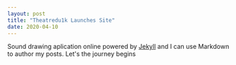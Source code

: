 ```yaml
---
layout: post
title: "Theatredu1k Launches Site"
date: 2020-04-10
---
```

Sound drawing aplication online 
powered by [Jekyll](http://jekyllrb.com) and I can use 
Markdown to author my posts. Let's the journey begins
